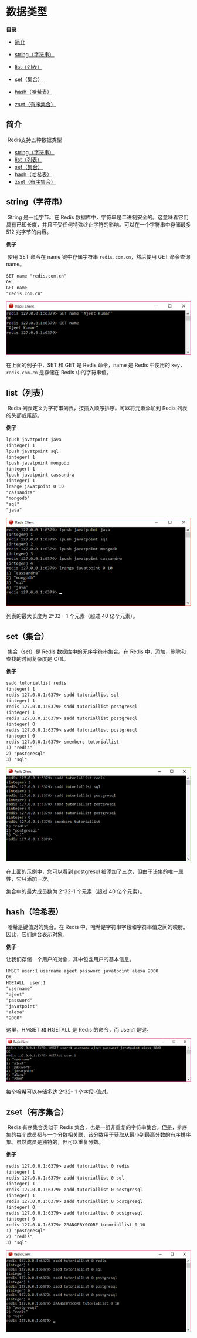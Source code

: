 # 数据类型

**目录**

- [简介](#简介)

- [string（字符串）](#string（字符串）)
- [list（列表）](#list（列表）)
- [set（集合）](#set（集合）)
- [hash（哈希表）](#hash（哈希表）)
- [zset（有序集合）](#zset（有序集合）)



## 简介

​		Redis支持五种数据类型

- [string（字符串）](#string（字符串）)
- [list（列表）](#list（列表）)
- [set（集合）](#set（集合）)
- [hash（哈希表）](#hash（哈希表）)
- [zset（有序集合）](#zset（有序集合）)



## string（字符串）

​		String 是一组字节。在 Redis 数据库中，字符串是二进制安全的。这意味着它们具有已知长度，并且不受任何特殊终止字符的影响。可以在一个字符串中存储最多 512 兆字节的内容。

**例子**

​		使用 SET 命令在 name 键中存储字符串 `redis.com.cn`，然后使用 GET 命令查询 name。

```
SET name "redis.com.cn"  
OK  
GET name   
"redis.com.cn" 
```

![](https://github.com/affectalways/Flee-as-a-bird-to-your-mountain/blob/dev/Redis/pictures/redis-data-types1-1.png?raw=true)

在上面的例子中，SET 和 GET 是 Redis 命令，name 是 Redis 中使用的 key，`redis.com.cn` 是存储在 Redis 中的字符串值。



## list（列表）

​		Redis 列表定义为字符串列表，按插入顺序排序。可以将元素添加到 Redis 列表的头部或尾部。

**例子**

```
lpush javatpoint java  
(integer) 1  
lpush javatpoint sql  
(integer) 1  
lpush javatpoint mongodb  
(integer) 1  
lpush javatpoint cassandra  
(integer) 1  
lrange javatpoint 0 10  
"cassandra"  
"mongodb"  
"sql"  
"java"  
```

![](https://github.com/affectalways/Flee-as-a-bird-to-your-mountain/blob/dev/Redis/pictures/redis-data-types2-1.png?raw=true)

列表的最大长度为 2^32 – 1 个元素（超过 40 亿个元素）。



## set（集合）

​		集合（set）是 Redis 数据库中的无序字符串集合。在 Redis 中，添加，删除和查找的时间复杂度是 O(1)。

**例子**

```
sadd tutoriallist redis  
(integer) 1  
redis 127.0.0.1:6379> sadd tutoriallist sql  
(integer) 1  
redis 127.0.0.1:6379> sadd tutoriallist postgresql  
(integer) 1  
redis 127.0.0.1:6379> sadd tutoriallist postgresql  
(integer) 0  
redis 127.0.0.1:6379> sadd tutoriallist postgresql  
(integer) 0  
redis 127.0.0.1:6379> smembers tutoriallist  
1) "redis"  
2) "postgresql"  
3) "sql" 
```

![](https://github.com/affectalways/Flee-as-a-bird-to-your-mountain/blob/dev/Redis/pictures/redis-data-types3-1.png?raw=true)

在上面的示例中，您可以看到 postgresql 被添加了三次，但由于该集的唯一属性，它只添加一次。

集合中的最大成员数为 2^32-1 个元素（超过 40 亿个元素）。



## hash（哈希表）

​		哈希是键值对的集合。在 Redis 中，哈希是字符串字段和字符串值之间的映射。因此，它们适合表示对象。

**例子**

让我们存储一个用户的对象，其中包含用户的基本信息。

```
HMSET user:1 username ajeet password javatpoint alexa 2000  
OK  
HGETALL  user:1  
"username"  
"ajeet"  
"password"  
"javatpoint"  
"alexa"  
"2000" 
```

这里，HMSET 和 HGETALL 是 Redis 的命令，而 user:1 是键。

![](https://github.com/affectalways/Flee-as-a-bird-to-your-mountain/blob/dev/Redis/pictures/redis-data-types4-1.png?raw=true)

每个哈希可以存储多达 2^32– 1 个字段-值对。



## zset（有序集合）

​		Redis 有序集合类似于 Redis 集合，也是一组非重复的字符串集合。但是，排序集的每个成员都与一个分数相关联，该分数用于获取从最小到最高分数的有序排序集。虽然成员是独特的，但可以重复分数。

**例子**

```
redis 127.0.0.1:6379> zadd tutoriallist 0 redis  
(integer) 1  
redis 127.0.0.1:6379> zadd tutoriallist 0 sql  
(integer) 1  
redis 127.0.0.1:6379> zadd tutoriallist 0 postgresql  
(integer) 1  
redis 127.0.0.1:6379> zadd tutoriallist 0 postgresql  
(integer) 0  
redis 127.0.0.1:6379> zadd tutoriallist 0 postgresql  
(integer) 0  
redis 127.0.0.1:6379> ZRANGEBYSCORE tutoriallist 0 10  
1) "postgresql"  
2) "redis"  
3) "sql"   
```

![](https://github.com/affectalways/Flee-as-a-bird-to-your-mountain/blob/dev/Redis/pictures/redis-data-types5-1.png?raw=true)
